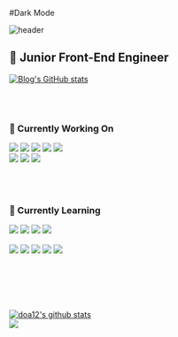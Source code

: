#Dark Mode

![header](https://capsule-render.vercel.app/api?type=slice&color=gradient&height=250&section=header&text=DA%20HEEN%20KIM&fontAlign=50&fontAlignY=70&fontSize=90&fontColor=F2F2F2)
  <h2>🐣 Junior Front-End Engineer</h2>
  
  [![Blog's GitHub stats](https://img.shields.io/badge/blog-03C75A?style=for-the-badge&logo=naver&logoColor=white)](https://blog.naver.com/agny_) 

  <br />
  <br />
  
  <div>
    <h3>🔭 Currently Working On </h3>
    <img src='https://img.shields.io/badge/html5-E34F26?style=for-the-badge&logo=html5&logoColor=white'>
    <img src='https://img.shields.io/badge/css3-1572B6?style=for-the-badge&logo=css3&logoColor=white'>
    <img src='https://img.shields.io/badge/javascript_ES6-F7DF1E?style=for-the-badge&logo=javascript&logoColor=black'>
    <img src='https://img.shields.io/badge/React.js-61DAFB?style=for-the-badge&logo=react&logoColor=white'>
    <img src='https://img.shields.io/badge/Yarn-2C8EBB?style=for-the-badge&logo=yarn&logoColor=white'>
  <br />
    <img src='https://img.shields.io/badge/styled--components-DB7093?style=for-the-badge&logo=styled-components&logoColor=white'>
    <img src='https://img.shields.io/badge/typescript-3178C6?style=for-the-badge&logo=typescript&logoColor=white'>
    <img src='https://img.shields.io/badge/AWS S3-569A31?style=for-the-badge&logo=amazon s3&logoColor=white'>
  </div>

  <br />
  <br />
  <br />
  
  <div>
    <h3>🌱 Currently Learning </h3>
    <img src='https://img.shields.io/badge/React.js-61DAFB?style=for-the-badge&logo=react&logoColor=white'>
    <img src='https://img.shields.io/badge/React_Query-FF4154?style=for-the-badge&logo=react query&logoColor=white'>
    <img src='https://img.shields.io/badge/Redux_toolkit-764ABC?style=for-the-badge&logo=redux&logoColor=white'>
    <img src='https://img.shields.io/badge/Recoil-000000?style=for-the-badge&logo=rust&logoColor=white'>
  <br />
  <br />
    <img src='https://img.shields.io/badge/Node-339933?style=for-the-badge&logo=node.js&logoColor=white'>
    <img src='https://img.shields.io/badge/Python-3766AB?style=for-the-badge&logo=python&logoColor=white'>
    <img src='https://img.shields.io/badge/Sass-CC6699?style=for-the-badge&logo=sass&logoColor=white'>
    <img src='https://img.shields.io/badge/Pug-FE2E2E?style=for-the-badge&logo=pug&logoColor=white'>
    <img src='https://img.shields.io/badge/Next.js-000000?style=for-the-badge&logo=next.js&logoColor=white'>
  </div>

  <br />
  <br />
  <br />
  <br />
  <br />
  
  [![doa12's github stats](https://github-readme-stats.vercel.app/api?username=doa12)](https://github.com/doa12/github-readme-stats)
<br />
  <img src="https://github-readme-stats.vercel.app/api/top-langs/?username=doa12&show_icons=true&layout=compact&theme=graywhite&hide_border=true" align="center"/>
  
  <br /> 
  <br />
